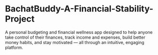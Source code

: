# BachatBuddy-A-Financial-Stability-Project
A personal budgeting and financial wellness app designed to help anyone take control of their finances, track income and expenses, build better money habits, and stay motivated — all through an intuitive, engaging platform.
